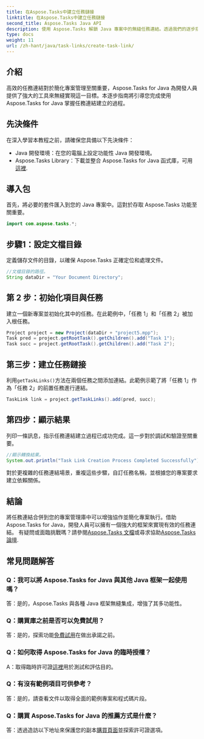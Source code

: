 ```yaml
---
title: 在Aspose.Tasks中建立任務鏈接
linktitle: 在Aspose.Tasks中建立任務鏈接
second_title: Aspose.Tasks Java API
description: 使用 Aspose.Tasks 解鎖 Java 專案中的無縫任務連結。透過我們的逐步指南掌握任務連結所創造的藝術。現在下載！
type: docs
weight: 11
url: /zh-hant/java/task-links/create-task-link/
---
```

## 介紹
高效的任務連結對於簡化專案管理至關重要，Aspose.Tasks for Java 為開發人員提供了強大的工具來無縫實現這一目標。本逐步指南將引導您完成使用 Aspose.Tasks for Java 掌握任務連結建立的過程。
## 先決條件
在深入學習本教程之前，請確保您具備以下先決條件：
- Java 開發環境：在您的電腦上設定功能性 Java 開發環境。
-  Aspose.Tasks Library：下載並整合 Aspose.Tasks for Java 函式庫，可用[這裡](https://releases.aspose.com/tasks/java/).
## 導入包
首先，將必要的套件匯入到您的 Java 專案中。這對於存取 Aspose.Tasks 功能至關重要。
```java
import com.aspose.tasks.*;
```
## 步驟1：設定文檔目錄
定義儲存文件的目錄，以確保 Aspose.Tasks 正確定位和處理文件。
```java
//文檔目錄的路徑。
String dataDir = "Your Document Directory";
```
## 第 2 步：初始化項目與任務
建立一個新專案並初始化其中的任務。在此範例中，「任務 1」和「任務 2」被加入根任務。
```java
Project project = new Project(dataDir + "project5.mpp");
Task pred = project.getRootTask().getChildren().add("Task 1");
Task succ = project.getRootTask().getChildren().add("Task 2");
```
## 第三步：建立任務鏈接
利用`getTaskLinks()`方法在兩個任務之間添加連結。此範例示範了將「任務 1」作為「任務 2」的前置任務進行連結。
```java
TaskLink link = project.getTaskLinks().add(pred, succ);
```
## 第四步：顯示結果
列印一條訊息，指示任務連結建立過程已成功完成。這一步對於調試和驗證至關重要。
```java
//顯示轉換結果。
System.out.println("Task Link Creation Process Completed Successfully");
```
對於更複雜的任務連結場景，重複這些步驟，自訂任務名稱，並根據您的專案要求建立依賴關係。
## 結論
將任務連結合併到您的專案管理庫中可以增強協作並簡化專案執行。借助 Aspose.Tasks for Java，開發人員可以擁有一個強大的框架來實現有效的任務連結。
有疑問或面臨挑戰嗎？請參閱[Aspose.Tasks 文檔](https://reference.aspose.com/tasks/java/)或尋求協助[Aspose.Tasks 論壇](https://forum.aspose.com/c/tasks/15).
## 常見問題解答
### Q：我可以將 Aspose.Tasks for Java 與其他 Java 框架一起使用嗎？
答：是的，Aspose.Tasks 與各種 Java 框架無縫集成，增強了其多功能性。
### Q：購買庫之前是否可以免費試用？
答：是的，探索功能[免費試用](https://releases.aspose.com/)在做出承諾之前。
### Q：如何取得 Aspose.Tasks for Java 的臨時授權？
 A：取得臨時許可證[這裡](https://purchase.aspose.com/temporary-license/)用於測試和評估目的。
### Q：有沒有範例項目可供參考？
答：是的，請查看文件以取得全面的範例專案和程式碼片段。
### Q：購買 Aspose.Tasks for Java 的推薦方式是什麼？
答：透過造訪以下地址來保護您的副本[購買頁面](https://purchase.aspose.com/buy)並探索許可證選項。